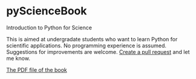pyScienceBook
=====

Introduction to Python for Science

This is aimed at undergradate students who want to learn Python for scientific applications.  No programming experience is assumed.  Suggestions for improvements are welcome.  [Create a pull request](https://github.com/townmath/pyScienceBook/pulls) and let me know.


[The PDF file of the book](https://github.com/townmath/pyScienceBook/blob/master/Book/latex/PyMan.pdf?raw=true)
